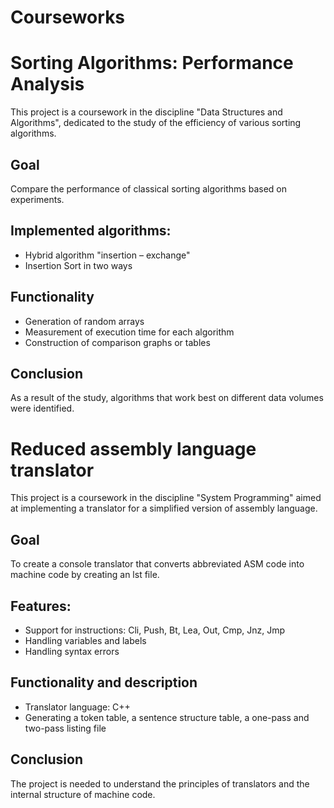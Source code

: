 # Courseworks
# Sorting Algorithms: Performance Analysis

This project is a coursework in the discipline "Data Structures and Algorithms", dedicated to the study of the efficiency of various sorting algorithms.

## Goal
Compare the performance of classical sorting algorithms based on experiments.

## Implemented algorithms:
- Hybrid algorithm "insertion – exchange"
- Insertion Sort in two ways

## Functionality
- Generation of random arrays
- Measurement of execution time for each algorithm
- Construction of comparison graphs or tables

## Conclusion
As a result of the study, algorithms that work best on different data volumes were identified.

# Reduced assembly language translator

This project is a coursework in the discipline "System Programming" aimed at implementing a translator for a simplified version of assembly language.

## Goal
To create a console translator that converts abbreviated ASM code into machine code by creating an lst file.
## Features:
- Support for instructions: Cli, Push, Bt, Lea, Out, Cmp, Jnz, Jmp
- Handling variables and labels
- Handling syntax errors

## Functionality and description
- Translator language: C++
- Generating a token table, a sentence structure table, a one-pass and two-pass listing file

## Conclusion
The project is needed to understand the principles of translators and the internal structure of machine code.

